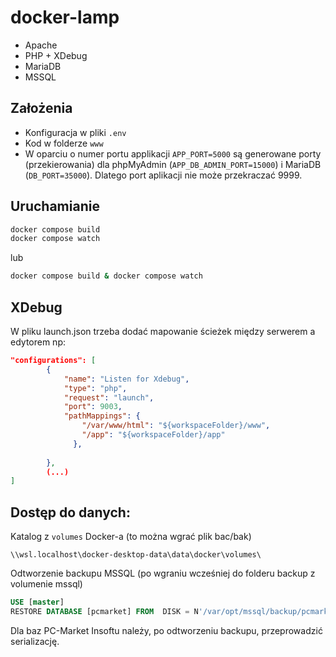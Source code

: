 # docker-lamp

- Apache
- PHP + XDebug
- MariaDB
- MSSQL

## Założenia

- Konfiguracja w pliki `.env`
- Kod w folderze `www`
- W oparciu o numer portu applikacji `APP_PORT=5000` są generowane porty (przekierowania) dla phpMyAdmin (`APP_DB_ADMIN_PORT=15000`) i MariaDB (`DB_PORT=35000`). Dlatego port aplikacji nie może przekraczać 9999.

## Uruchamianie

```bash
docker compose build
docker compose watch
```

lub

```bash
docker compose build & docker compose watch
```

## XDebug

W pliku launch.json trzeba dodać mapowanie ścieżek między serwerem a edytorem np:

```json
"configurations": [
        {
            "name": "Listen for Xdebug",
            "type": "php",
            "request": "launch",
            "port": 9003,
            "pathMappings": {
                "/var/www/html": "${workspaceFolder}/www",
                "/app": "${workspaceFolder}/app"
              },
        
        },
        (...)
]
```



## Dostęp do danych:

Katalog z `volumes` Docker-a (to można wgrać plik bac/bak)
```
\\wsl.localhost\docker-desktop-data\data\docker\volumes\
```

Odtworzenie backupu MSSQL (po wgraniu wcześniej do folderu backup z volumenie mssql)

```sql
USE [master]
RESTORE DATABASE [pcmarket] FROM  DISK = N'/var/opt/mssql/backup/pcmarket.bak' WITH REPLACE, FILE = 1,  MOVE N'pcmarket' TO N'/var/opt/mssql/data/pcmarket.mdf', MOVE N'pcmarket_log' TO N'/var/opt/mssql/data/pcmarket_log.ldf',  NOUNLOAD,  STATS = 5
```

Dla baz PC-Market Insoftu należy, po odtworzeniu backupu, przeprowadzić serializację.